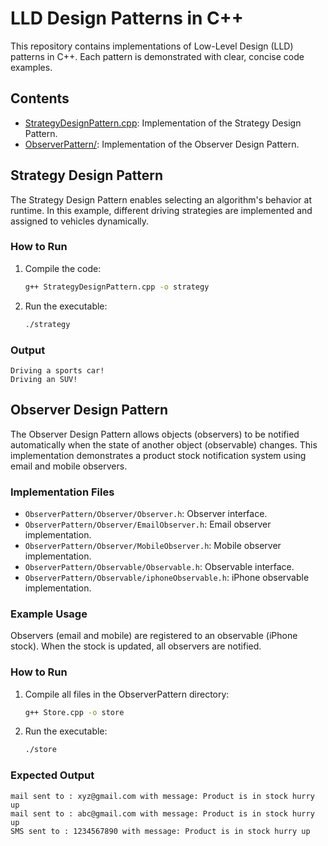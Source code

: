 # LLD Design Patterns in C++

This repository contains implementations of Low-Level Design (LLD) patterns in C++. Each pattern is demonstrated with clear, concise code examples.

## Contents

- [StrategyDesignPattern.cpp](StrategyDesignPattern.cpp): Implementation of the Strategy Design Pattern.
- [ObserverPattern/](ObserverPattern/): Implementation of the Observer Design Pattern.

## Strategy Design Pattern

The Strategy Design Pattern enables selecting an algorithm's behavior at runtime. In this example, different driving strategies are implemented and assigned to vehicles dynamically.

### How to Run

1. Compile the code:
    ```sh
    g++ StrategyDesignPattern.cpp -o strategy
    ```
2. Run the executable:
    ```sh
    ./strategy
    ```

### Output
```
Driving a sports car!
Driving an SUV!
```

## Observer Design Pattern

The Observer Design Pattern allows objects (observers) to be notified automatically when the state of another object (observable) changes. This implementation demonstrates a product stock notification system using email and mobile observers.

### Implementation Files

- `ObserverPattern/Observer/Observer.h`: Observer interface.
- `ObserverPattern/Observer/EmailObserver.h`: Email observer implementation.
- `ObserverPattern/Observer/MobileObserver.h`: Mobile observer implementation.
- `ObserverPattern/Observable/Observable.h`: Observable interface.
- `ObserverPattern/Observable/iphoneObservable.h`: iPhone observable implementation.

### Example Usage

Observers (email and mobile) are registered to an observable (iPhone stock). When the stock is updated, all observers are notified.

### How to Run

1. Compile all files in the ObserverPattern directory:
    ```sh
    g++ Store.cpp -o store
    ```

2. Run the executable:
    ```sh
    ./store
    ```

### Expected Output

```
mail sent to : xyz@gmail.com with message: Product is in stock hurry up
mail sent to : abc@gmail.com with message: Product is in stock hurry up
SMS sent to : 1234567890 with message: Product is in stock hurry up
```